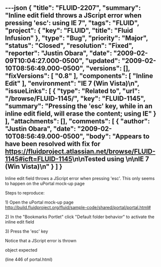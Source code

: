 ---json
{
  "title": "FLUID-2207",
  "summary": "Inline edit field throws a JScript error when pressing 'esc': using IE 7",
  "tags": "FLUID",
  "project": {
    "key": "FLUID",
    "title": "Fluid Infusion"
  },
  "type": "Bug",
  "priority": "Major",
  "status": "Closed",
  "resolution": "Fixed",
  "reporter": "Justin Obara",
  "date": "2009-02-09T10:04:27.000-0500",
  "updated": "2009-02-10T08:56:49.000-0500",
  "versions": [],
  "fixVersions": [
    "0.8"
  ],
  "components": [
    "Inline Edit"
  ],
  "environment": "IE 7 (Win Vista)\n",
  "issueLinks": [
    {
      "type": "Related to",
      "url": "/browse/FLUID-1145/",
      "key": "FLUID-1145",
      "summary": "Pressing the 'esc' key, while in an inline edit field, will erase the content; using IE"
    }
  ],
  "attachments": [],
  "comments": [
    {
      "author": "Justin Obara",
      "date": "2009-02-10T08:56:49.000-0500",
      "body": "Appears to have been resolved with fix for <https://fluidproject.atlassian.net/browse/FLUID-1145#icft=FLUID-1145>\n\nTested using&#x20;\n\nIE 7 (Win Vista)\n"
    }
  ]
}
---
Inline edit field throws a JScript error when pressing 'esc'. This only seems to happen on the uPortal mock-up page

Steps to reproduce:

1\) Open the uPortal mock-up page\
<http://build.fluidproject.org/fluid/sample-code/shared/portal/portal.html#>

2\) In the "Bookmarks Portlet" click "Default folder behavior" to activate the inline edit field

3\) Press the 'esc' key&#x20;

Notice that a JScript error is thrown

object expected

(line 446 of portal.html)&#x20;

        